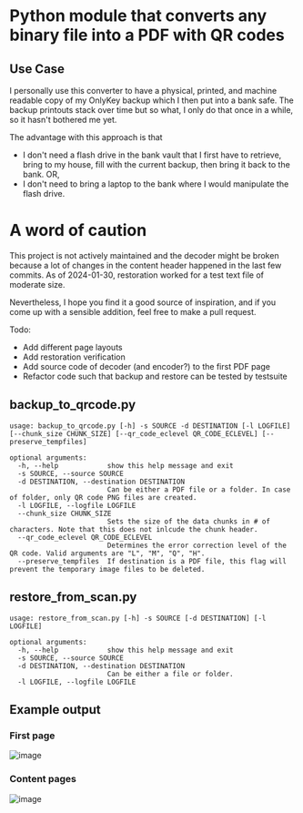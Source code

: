 # Python module that converts any binary file into a PDF with QR codes
## Use Case

I personally use this converter to have a physical, printed, and machine readable copy of my OnlyKey backup which I then put into a bank safe. The backup printouts stack over time but so what, I only do that once in a while, so it hasn't bothered me yet.

The advantage with this approach is that

- I don't need a flash drive in the bank vault that I first have to retrieve, bring to my house, fill with the current backup, then bring it back to the bank. OR,
- I don't need to bring a laptop to the bank where I would manipulate the flash drive.


# A word of caution
This project is not actively maintained and the decoder might be broken because a lot of changes in the content header happened in the last few commits.
As of 2024-01-30, restoration worked for a test text file of moderate size.

Nevertheless, I hope you find it a good source of inspiration, and if you come up with a sensible addition, feel free to make a pull request.

Todo:
- Add different page layouts
- Add restoration verification
- Add source code of decoder (and encoder?) to the first PDF page
- Refactor code such that backup and restore can be tested by testsuite

## backup_to_qrcode.py
```
usage: backup_to_qrcode.py [-h] -s SOURCE -d DESTINATION [-l LOGFILE] [--chunk_size CHUNK_SIZE] [--qr_code_eclevel QR_CODE_ECLEVEL] [--preserve_tempfiles]

optional arguments:
  -h, --help            show this help message and exit
  -s SOURCE, --source SOURCE
  -d DESTINATION, --destination DESTINATION
                        Can be either a PDF file or a folder. In case of folder, only QR code PNG files are created.
  -l LOGFILE, --logfile LOGFILE
  --chunk_size CHUNK_SIZE
                        Sets the size of the data chunks in # of characters. Note that this does not inlcude the chunk header.
  --qr_code_eclevel QR_CODE_ECLEVEL
                        Determines the error correction level of the QR code. Valid arguments are "L", "M", "Q", "H".
  --preserve_tempfiles  If destination is a PDF file, this flag will prevent the temporary image files to be deleted.
  ```

## restore_from_scan.py
```
usage: restore_from_scan.py [-h] -s SOURCE [-d DESTINATION] [-l LOGFILE]

optional arguments:
  -h, --help            show this help message and exit
  -s SOURCE, --source SOURCE
  -d DESTINATION, --destination DESTINATION
                        Can be either a file or folder.
  -l LOGFILE, --logfile LOGFILE
```

## Example output
### First page
![image](https://user-images.githubusercontent.com/19881323/115163513-ca5de380-a0a9-11eb-8190-2083fc931734.png)

### Content pages
![image](https://user-images.githubusercontent.com/19881323/115163517-d47fe200-a0a9-11eb-9ba8-d5302b3cc524.png)
